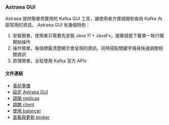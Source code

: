 ### Astraea GUI

Astraea 提供簡單但實用的 Kafka GUI 工具，讓使用者方便調閱和查詢 Kafka 內部常用的資訊。 Astraea GUI 有幾個特色：

1. 安裝簡單，使用者只需要先安裝 Java 11 + JavaFx，接著就能下載單一執行檔開始操作
2. 操作簡單，每個標籤清楚顯示會呈現的資訊、同時搭配關鍵字搜尋快速調閱相關資訊
3. 原理簡單，全程使用 Kafka 官方 APIs

#### 文件連結

- [事前準備](./env/README.md)
- [設定 Astraea GUI](./setting/README.md)
- [調閱 replicas](./replica/README.md)
- [調閱 client](./client/README.md)
- [使用 balancer](./balancer/README.md)
- [查看與更新 broker](./broker/README.md)